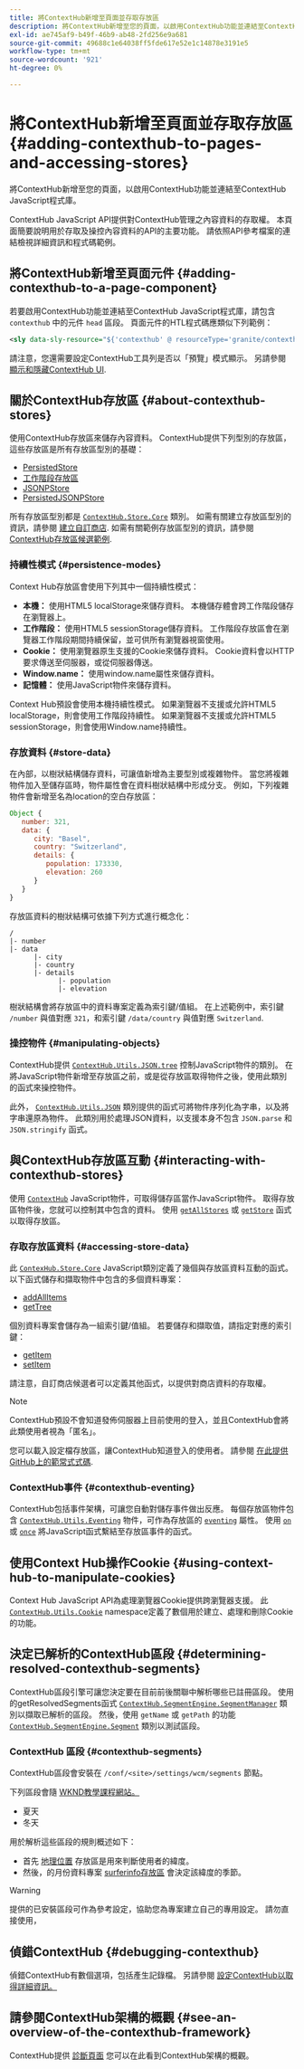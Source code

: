 ```yaml
---
title: 將ContextHub新增至頁面並存取存放區
description: 將ContextHub新增至您的頁面，以啟用ContextHub功能並連結至ContextHub JavaScript程式庫
exl-id: ae745af9-b49f-46b9-ab48-2fd256e9a681
source-git-commit: 49688c1e64038ff5fde617e52e1c14878e3191e5
workflow-type: tm+mt
source-wordcount: '921'
ht-degree: 0%

---
```


# 將ContextHub新增至頁面並存取存放區 {#adding-contexthub-to-pages-and-accessing-stores}

將ContextHub新增至您的頁面，以啟用ContextHub功能並連結至ContextHub JavaScript程式庫。

ContextHub JavaScript API提供對ContextHub管理之內容資料的存取權。 本頁面簡要說明用於存取及操控內容資料的API的主要功能。 請依照API參考檔案的連結檢視詳細資訊和程式碼範例。

## 將ContextHub新增至頁面元件 {#adding-contexthub-to-a-page-component}

若要啟用ContextHub功能並連結至ContextHub JavaScript程式庫，請包含 `contexthub` 中的元件 `head` 區段。 頁面元件的HTL程式碼應類似下列範例：

```xml
<sly data-sly-resource="${'contexthub' @ resourceType='granite/contexthub/components/contexthub'}"/>
```

請注意，您還需要設定ContextHub工具列是否以「預覽」模式顯示。 另請參閱 [顯示和隱藏ContextHub UI](ch-configuring.md#showing-and-hiding-the-contexthub-ui).

## 關於ContextHub存放區 {#about-contexthub-stores}

使用ContextHub存放區來儲存內容資料。 ContextHub提供下列型別的存放區，這些存放區是所有存放區型別的基礎：

* [PersistedStore](contexthub-api.md#contexthub-store-persistedstore)
* [工作階段存放區](contexthub-api.md#contexthub-store-sessionstore)
* [JSONPStore](contexthub-api.md#contexthub-store-persistedjsonpstore)
* [PersistedJSONPStore](contexthub-api.md#contexthub-store-persistedstore)

所有存放區型別都是 [`ContextHub.Store.Core`](contexthub-api.md#contexthub-store-core) 類別。 如需有關建立存放區型別的資訊，請參閱 [建立自訂商店](ch-extend.md#creating-custom-store-candidates). 如需有關範例存放區型別的資訊，請參閱 [ContextHub存放區候選範例](ch-samplestores.md).

### 持續性模式 {#persistence-modes}

Context Hub存放區會使用下列其中一個持續性模式：

* **本機：** 使用HTML5 localStorage來儲存資料。 本機儲存體會跨工作階段儲存在瀏覽器上。
* **工作階段：** 使用HTML5 sessionStorage儲存資料。 工作階段存放區會在瀏覽器工作階段期間持續保留，並可供所有瀏覽器視窗使用。
* **Cookie：** 使用瀏覽器原生支援的Cookie來儲存資料。 Cookie資料會以HTTP要求傳送至伺服器，或從伺服器傳送。
* **Window.name：** 使用window.name屬性來儲存資料。
* **記憶體：** 使用JavaScript物件來儲存資料。

Context Hub預設會使用本機持續性模式。 如果瀏覽器不支援或允許HTML5 localStorage，則會使用工作階段持續性。 如果瀏覽器不支援或允許HTML5 sessionStorage，則會使用Window.name持續性。

### 存放資料 {#store-data}

在內部，以樹狀結構儲存資料，可讓值新增為主要型別或複雜物件。 當您將複雜物件加入至儲存區時，物件屬性會在資料樹狀結構中形成分支。 例如，下列複雜物件會新增至名為location的空白存放區：

```javascript
Object {
   number: 321,
   data: {
      city: "Basel",
      country: "Switzerland",
      details: {
         population: 173330,
         elevation: 260
      }
   }
}
```

存放區資料的樹狀結構可依據下列方式進行概念化：

```text
/
|- number
|- data
      |- city
      |- country
      |- details
            |- population
            |- elevation
```

樹狀結構會將存放區中的資料專案定義為索引鍵/值組。 在上述範例中，索引鍵 `/number` 與值對應 `321`，和索引鍵 `/data/country` 與值對應 `Switzerland`.

### 操控物件 {#manipulating-objects}

ContextHub提供 [`ContextHub.Utils.JSON.tree`](contexthub-api.md#contexthub-utils-json-tree) 控制JavaScript物件的類別。 在將JavaScript物件新增至存放區之前，或是從存放區取得物件之後，使用此類別的函式來操控物件。

此外， [`ContextHub.Utils.JSON`](contexthub-api.md#contexthub-utils-json) 類別提供的函式可將物件序列化為字串，以及將字串還原為物件。 此類別用於處理JSON資料，以支援本身不包含 `JSON.parse` 和 `JSON.stringify` 函式。

## 與ContextHub存放區互動 {#interacting-with-contexthub-stores}

使用 [`ContextHub`](contexthub-api.md#ui-event-constants) JavaScript物件，可取得儲存區當作JavaScript物件。 取得存放區物件後，您就可以控制其中包含的資料。 使用 [`getAllStores`](contexthub-api.md#getallstores) 或 [`getStore`](contexthub-api.md#getstore-name) 函式以取得存放區。

### 存取存放區資料 {#accessing-store-data}

此 [`ContexHub.Store.Core`](contexthub-api.md#contexthub-store-core) JavaScript類別定義了幾個與存放區資料互動的函式。 以下函式儲存和擷取物件中包含的多個資料專案：

* [addAllItems](contexthub-api.md#addallitems-tree-options)
* [getTree](contexthub-api.md#gettree-includeinternals)

個別資料專案會儲存為一組索引鍵/值組。 若要儲存和擷取值，請指定對應的索引鍵：

* [getItem](contexthub-api.md#getitem-key)
* [setItem](contexthub-api.md#setitem-key-value-options)

請注意，自訂商店候選者可以定義其他函式，以提供對商店資料的存取權。

>[!NOTE]
>
>ContextHub預設不會知道發佈伺服器上目前使用的登入，並且ContextHub會將此類使用者視為「匿名」。
>
>您可以載入設定檔存放區，讓ContextHub知道登入的使用者。 請參閱 [在此提供GitHub上的範常式式碼](https://github.com/Adobe-Marketing-Cloud/aem-sample-we-retail/blob/master/ui.apps/src/main/content/jcr_root/apps/weretail/components/structure/header/clientlib/js/utilities.js).

### ContextHub事件 {#contexthub-eventing}

ContextHub包括事件架構，可讓您自動對儲存事件做出反應。 每個存放區物件包含 [`ContextHub.Utils.Eventing`](contexthub-api.md#contexthub-utils-eventing) 物件，可作為存放區的 [`eventing`](contexthub-api.md#eventing) 屬性。 使用 [`on`](contexthub-api.md#on-name-handler-selector-triggerforpastevents) 或 [`once`](contexthub-api.md#once-name-handler-selector-triggerforpastevents) 將JavaScript函式繫結至存放區事件的函式。

## 使用Context Hub操作Cookie {#using-context-hub-to-manipulate-cookies}

Context Hub JavaScript API為處理瀏覽器Cookie提供跨瀏覽器支援。 此 [`ContextHub.Utils.Cookie`](contexthub-api.md#contexthub-utils-cookie) namespace定義了數個用於建立、處理和刪除Cookie的功能。

## 決定已解析的ContextHub區段 {#determining-resolved-contexthub-segments}

ContextHub區段引擎可讓您決定要在目前前後關聯中解析哪些已註冊區段。 使用的getResolvedSegments函式 [`ContextHub.SegmentEngine.SegmentManager`](contexthub-api.md#contexthub-segmentengine-segmentmanager) 類別以擷取已解析的區段。 然後，使用 `getName` 或 `getPath` 的功能 [`ContextHub.SegmentEngine.Segment`](contexthub-api.md#contexthub-segmentengine-segment) 類別以測試區段。

### ContextHub 區段 {#contexthub-segments}

ContextHub區段會安裝在 `/conf/<site>/settings/wcm/segments` 節點。

下列區段會隨 [WKND教學課程網站。](getting-started.md)

* 夏天
* 冬天

用於解析這些區段的規則概述如下：

* 首先 [地理位置](ch-samplestores.md#contexthub-geolocation-sample-store-candidate) 存放區是用來判斷使用者的緯度。
* 然後，的月份資料專案 [surferinfo存放區](ch-samplestores.md#contexthub-surferinfo-sample-store-candidate) 會決定該緯度的季節。

>[!WARNING]
>
>提供的已安裝區段可作為參考設定，協助您為專案建立自己的專用設定。 請勿直接使用，

## 偵錯ContextHub {#debugging-contexthub}

偵錯ContextHub有數個選項，包括產生記錄檔。 另請參閱 [設定ContextHub以取得詳細資訊。](ch-configuring.md#logging-debug-messages-for-contexthub)

## 請參閱ContextHub架構的概觀 {#see-an-overview-of-the-contexthub-framework}

ContextHub提供 [診斷頁面](ch-diagnostics.md) 您可以在此看到ContextHub架構的概觀。
